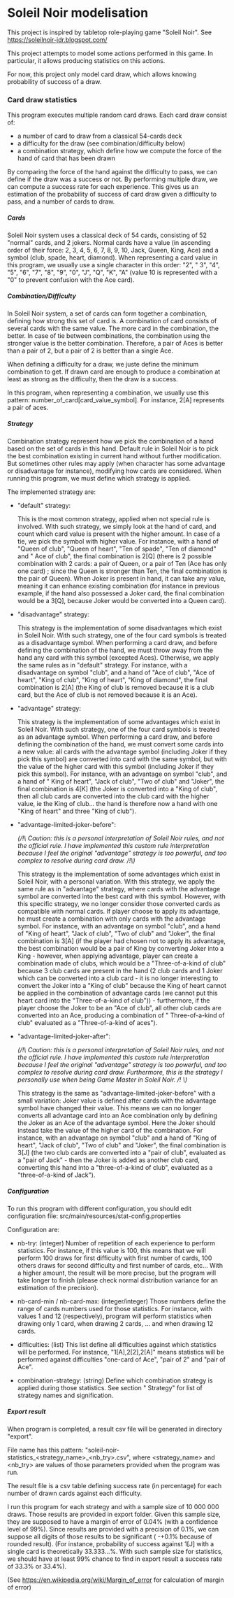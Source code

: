 # Soleil Noir modelisation

This project is inspired by tabletop role-playing game "Soleil Noir". See https://soleilnoir-jdr.blogspot.com/

This project attempts to model some actions performed in this game. In particular, it allows producing statistics on
this actions.

For now, this project only model card draw, which allows knowing probability of success of a draw.

### Card draw statistics

This program executes multiple random card draws. Each card draw consist of:

- a number of card to draw from a classical 54-cards deck
- a difficulty for the draw (see combination/difficulty below)
- a combination strategy, which define how we compute the force of the hand of card that has been drawn

By comparing the force of the hand against the difficulty to pass, we can define if the draw was a success or not. By
performing multiple draw, we can compute a success rate for each experience. This gives us an estimation of the
probability of success of card draw given a difficulty to pass, and a number of cards to draw.

##### Cards

Soleil Noir system uses a classical deck of 54 cards, consisting of 52 "normal" cards, and 2 jokers. Normal cards have a
value (in ascending order of their force: 2, 3, 4, 5, 6, 7, 8, 9, 10, Jack, Queen, King, Ace) and a symbol (club, spade,
heart, diamond). When representing a card value in this program, we usually use a single character in this order: "2", "
3", "4", "5", "6", "7", "8", "9", "0", "J", "Q", "K", "A" (value 10 is represented with a "0" to prevent confusion with
the Ace card).

##### Combination/Difficulty

In Soleil Noir system, a set of cards can form together a combination, defining how strong this set of card is. A
combination of card consists of several cards with the same value. The more card in the combination, the better. In case
of tie between combinations, the combination using the stronger value is the better combination. Therefore, a pair of
Aces is better than a pair of 2, but a pair of 2 is better than a single Ace.

When defining a difficulty for a draw, we juste define the minimum combination to get. If drawn card are enough to
produce a combination at least as strong as the difficulty, then the draw is a success.

In this program, when representing a combination, we usually use this pattern: number_of_card[card_value_symbol]. For
instance, 2[A] represents a pair of aces.

##### Strategy

Combination strategy represent how we pick the combination of a hand based on the set of cards in this hand. Default
rule in Soleil Noir is to pick the best combination existing in current hand without further modification. But sometimes
other rules may apply (when character has some advantage or disadvantage for instance), modifying how cards are
considered. When running this program, we must define which strategy is applied.

The implemented strategy are:

- "default" strategy:

  This is the most common strategy, applied when not special rule is involved. With such strategy, we simply look at the
  hand of card, and count which card value is present with the higher amount. In case of a tie, we pick the symbol with
  higher value. For instance, with a hand of "Queen of club", "Queen of heart", "Ten of spade", "Ten of diamond" and "
  Ace of club", the final combination is 2[Q] (there is 2 possible combination with 2 cards: a pair of Queen, or a pair
  of Ten (Ace has only one card) ; since the Queen is stronger than Ten, the final combination is the pair of Queen).
  When Joker is present in hand, it can take any value, meaning it can enhance existing combination (for instance in
  previous example, if the hand also possessed a Joker card, the final combination would be a 3[Q], because Joker would
  be converted into a Queen card).

- "disadvantage" strategy:

  This strategy is the implementation of some disadvantages which exist in Soleil Noir. With such strategy, one of the
  four card symbols is treated as a disadvantage symbol. When performing a card draw, and before defining the
  combination of the hand, we must throw away from the hand any card with this symbol (excepted Aces). Otherwise, we
  apply the same rules as in "default" strategy. For instance, with a disadvantage on symbol "club", and a hand of "Ace
  of club", "Ace of heart", "King of club", "King of heart", "King of diamond", the final combination is 2[A] (the King
  of club is removed because it is a club card, but the Ace of club is not removed because it is an Ace).

- "advantage" strategy:

  This strategy is the implementation of some advantages which exist in Soleil Noir. With such strategy, one of the four
  card symbols is treated as an advantage symbol. When performing a card draw, and before defining the combination of
  the hand, we must convert some cards into a new value: all cards with the advantage symbol (including Joker if they
  pick this symbol) are converted into card with the same symbol, but with the value of the higher card with this
  symbol (including Joker if they pick this symbol). For instance, with an advantage on symbol "club", and a hand of "
  King of heart", "Jack of club", "Two of club" and "Joker", the final combination is 4[K] (the Joker is converted into
  a "King of club", then all club cards are converted into the club card with the higher value, ie the King of club...
  the hand is therefore now a hand with one "King of heart" and three "King of club").

- "advantage-limited-joker-before":

  *(/!\ Caution: this is a personal interpretation of Soleil Noir rules, and not the official rule. I have implemented
  this custom rule interpretation because I feel the original "advantage" strategy is too powerful, and too complex to
  resolve during card draw. /!\\)*

  This strategy is the implementation of some advantages which exist in Soleil Noir, with a personal variation. With
  this strategy, we apply the same rule as in "advantage" strategy, where cards with the advantage symbol are converted
  into the best card with this symbol. However, with this specific strategy, we no longer consider those converted cards
  as compatible with normal cards. If player choose to apply its advantage, he must create a combination with only cards
  with the advantage symbol. For instance, with an advantage on symbol "club", and a hand of "King of heart", "Jack of
  club", "Two of club" and "Joker", the final combination is 3[A] (if the player had chosen not to apply its advantage,
  the best combination would be a pair of King by converting Joker into a King - however, when applying advantage,
  player can create a combination made of clubs, which would be a "Three-of-a-kind of club" because 3 club cards are
  present in the hand (2 club cards and 1 Joker which can be converted into a club card - it is no longer interesting to
  convert the Joker into a "King of club" because the King of heart cannot be applied in the combination of advantage
  cards (we cannot put this heart card into the "Three-of-a-kind of club")) - furthermore, if the player choose the
  Joker to be an "Ace of club", all other club cards are converted into an Ace, producing a combination of "
  Three-of-a-kind of club" evaluated as a "Three-of-a-kind of aces").

- "advantage-limited-joker-after":

  *(/!\ Caution: this is a personal interpretation of Soleil Noir rules, and not the official rule. I have implemented
  this custom rule interpretation because I feel the original "advantage" strategy is too powerful, and too complex to
  resolve during card draw. Furthermore, this is the strategy I personally use when being Game Master in Soleil Noir. /!
  \\)*

  This strategy is the same as "advantage-limited-joker-before" with a small variation: Joker value is defined after
  cards with the advantage symbol have changed their value. This means we can no longer converts all advantage card into
  an Ace combination only by defining the Joker as an Ace of the advantage symbol. Here the Joker should instead take
  the value of the higher card of the combination. For instance, with an advantage on symbol "club" and a hand of "King
  of heart", "Jack of club", "Two of club" and "Joker", the final combination is 3[J] (the two club cards are converted
  into a "pair of club", evaluated as a "pair of Jack" - then the Joker is added as another club card, converting this
  hand into a "three-of-a-kind of club", evaluated as a "three-of-a-kind of Jack").

##### Configuration

To run this program with different configuration, you should edit configuration file:
src/main/resources/stat-config.properties

Configuration are:

- nb-try: (integer) Number of repetition of each experience to perform statistics. For instance, if this value is 100,
  this means that we will perform 100 draws for first difficulty with first number of cards, 100 others draws for second
  difficulty and first number of cards, etc... With a higher amount, the result will be more precise, but the program
  will take longer to finish (please check normal distribution variance for an estimation of the precision).

- nb-card-min / nb-card-max: (integer/integer) Those numbers define the range of cards numbers used for those
  statistics. For instance, with values 1 and 12 (respectively), program will perform statistics when drawing only 1
  card, when drawing 2 cards, ... and when drawing 12 cards.

- difficulties: (list<string>) This list define all difficulties against which statistics will be performed. For
  instance, "1[A],2[2],2[A]" means statistics will be performed against difficulties "one-card of Ace", "pair of 2"
  and "pair of Ace".

- combination-strategy: (string) Define which combination strategy is applied during those statistics. See section "
  Strategy" for list of strategy names and signification.

##### Export result

When program is completed, a result csv file will be generated in directory "export".

File name has this pattern: "soleil-noir-statistics_<strategy_name>_<nb_try>.csv", where <strategy_name> and <nb_try>
are values of those parameters provided when the program was run.

The result file is a csv table defining success rate (in percentage) for each number of drawn cards against each
difficulty.

I run this program for each strategy and with a sample size of 10 000 000 draws. Those results are provided in export
folder. Given this sample size, they are supposed to have a margin of error of 0.04% (with a confidence level of 99%).
Since results are provided with a precision of 0.1%, we can suppose all digits of those results to be significant (
-+0.1% because of rounded result). (For instance, probability of success against 1[J] with a single card is
theoretically 33.333...%. With such sample size for statistics, we should have at least 99% chance to find in export
result a success rate of 33.3% or 33.4%).

(See https://en.wikipedia.org/wiki/Margin_of_error for calculation of margin of error)